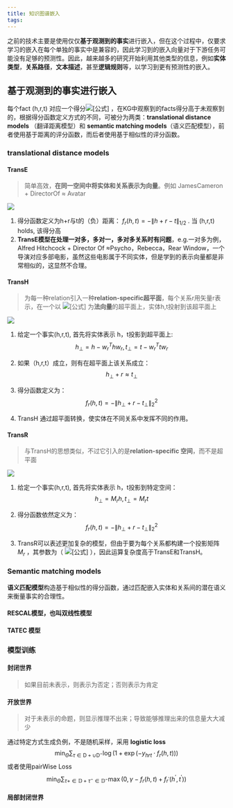 ```yaml
---
title: 知识图谱嵌入
tags:
---
```


之前的技术主要是使用仅仅**基于观测到的事实**进行嵌入，但在这个过程中，仅要求学习的嵌入在每个单独的事实中是兼容的，因此学习到的嵌入向量对于下游任务可能没有足够的预测性。因此，越来越多的研究开始利用其他类型的信息，例如**实体类型**，**关系路径**，**文本描述**，甚至**逻辑规则**等，以学习到更有预测性的嵌入。



## 基于观测到的事实进行嵌入

每个fact (h,r,t) 对应一个得分![[公式]](https://www.zhihu.com/equation?tex=f_r(h%2C+t)) ，在KG中观察到的facts得分高于未观察到的，根据得分函数定义方式的不同，可被分为两类：**translational distance models** （翻译距离模型）和 **semantic matching models**（语义匹配模型），前者使用基于距离的评分函数，而后者使用基于相似性的评分函数。



### translational distance models

#### TransE

>   简单高效，**在同一空间中将实体和关系表示为向量**。例如 JamesCameron + DirectorOf ≈ Avatar

![](https://gitblog-1302688916.cos.ap-beijing.myqcloud.com/20210430152814.png)

1.  得分函数定义为h+r与t的（负）距离： $f_{r}(h, t)=-\|h+r-t\|_{1 / 2}$ . 当 (h,r,t) holds, 该得分高
2.  **TransE模型在处理一对多，多对一，多对多关系时有问题**，e.g.一对多为例，Alfred Hitchcock + Director Of ≈Psycho，Rebecca，Rear Window，一个导演对应多部电影，虽然这些电影属于不同实体，但是学到的表示向量都是非常相似的，这显然不合理。



#### TransH

>   为每一种relation引入一种**relation-specific超平面**，每个关系r用矢量r表示，在一个以 ![[公式]](https://www.zhihu.com/equation?tex=w_r) 为**法向量**的超平面上，实体h,t投射到该超平面上

![](https://gitblog-1302688916.cos.ap-beijing.myqcloud.com/20210430152913.png)

1.  给定一个事实(h,r,t), 首先将实体表示 h，t投影到超平面上:  
    $$
    h_{\perp}=h-w_{r}^{T} h w_{r}, t_{\perp}=t-w_{r}^{T} t w_{r}
    $$

2.  如果（h,r,t）成立，则有在超平面上该关系成立： 
    $$
    h_{\perp}+r \approx t_{\perp}
    $$

3.  得分函数定义为：
    $$
    f_{r}(h, t)=-\left\|h_{\perp}+r-t_{\perp}\right\|_{2}^{2}
    $$

4.  TransH 通过超平面转换，使实体在不同关系中发挥不同的作用。



#### TransR

>   与TransH的思想类似，不过它引入的是**relation-specific 空间**，而不是超平面

![](https://gitblog-1302688916.cos.ap-beijing.myqcloud.com/20210430153144.png)

1.  给定一个事实(h,r,t), 首先将实体表示 h，t投影到特定空间：
    $$
    h_{\perp}=M_{r} h, t_{\perp}=M_{r} t
    $$

2.  得分函数依然定义为：
    $$
    f_{r}(h, t)=-\left\|h_{\perp}+r-t_{\perp}\right\|_{2}^{2}
    $$

3.  TransR可以表述更加复杂的模型，但由于要为每个关系都构建一个投影矩阵 $M_{r}$ ，其参数为（ ![[公式]](https://www.zhihu.com/equation?tex=d\times+k) ），因此运算复杂度高于TransE和TransH。



### Semantic matching models

**语义匹配模型**构造基于相似性的得分函数，通过匹配嵌入实体和关系间的潜在语义来衡量事实的合理性。

#### RESCAL模型，也叫双线性模型



#### TATEC 模型





### 模型训练



#### 封闭世界

>   如果目前未表示，则表示为否定；否则表示为肯定

#### 开放世界

>   对于未表示的命题，则显示推理不出来；导致能够推理出来的信息量大大减少

通过特定方式生成负例，不是随机采样，采用 **logistic loss**
$$
\min _{\Theta} \sum_{\tau \in \mathrm{D}+\cup \mathrm{D}^{-}} \log \left(1+\exp \left(-y_{h r t} \cdot f_{r}(h, t)\right)\right)
$$
或者使用pairWise Loss  
$$
\min _{\Theta} \sum_{\tau+\in \mathbb{D}+\tau^{-} \in \mathbb{D}^{-}} \max \left(0, \gamma-f_{r}(h, t)+f_{r^{\prime}}\left(h^{\prime}, t^{\prime}\right)\right)
$$

#### 局部封闭世界

